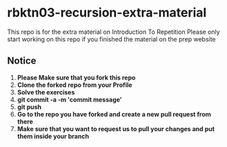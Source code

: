 # rbktn03-recursion-extra-material
This repo is for the extra material on Introduction To Repetition
Please only start working on this repo if you finished the material on the prep website

## Notice

1. **Please Make sure that you fork this repo**
2. **Clone the forked repo from your Profile** 
3. **Solve the exercises**
4. **git commit -a -m 'commit message'**
5. **git push**
6. **Go to the repo you have forked and create a new pull request from there**
7. **Make sure that you want to request us to pull your changes and put them inside your branch**
